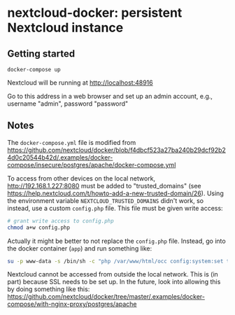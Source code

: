 # nextcloud-docker: persistent Nextcloud instance

## Getting started

`docker-compose up`

Nextcloud will be running at <http://localhost:48916>

Go to this address in a web browser and set up an admin account, e.g., username "admin", password "password"

## Notes

The `docker-compose.yml` file is modified from <https://github.com/nextcloud/docker/blob/f4dbcf523a27ba240b29dcf92b24d0c20544b42d/.examples/docker-compose/insecure/postgres/apache/docker-compose.yml>

To access from other devices on the local network, <http://192.168.1.227:8080> must be added to "trusted_domains" (see <https://help.nextcloud.com/t/howto-add-a-new-trusted-domain/26>). Using the environment variable `NEXTCLOUD_TRUSTED_DOMAINS` didn't work, so instead, use a custom `config.php` file. This file must be given write access: 
```sh
# grant write access to config.php
chmod a+w config.php
```
Actually it might be better to not replace the `config.php` file. Instead, go into the docker container (`app`) and run something like:

```sh
su -p www-data -s /bin/sh -c "php /var/www/html/occ config:system:set trusted_domains 1 --value=192.168.0.111"
```

Nextcloud cannot be accessed from outside the local network. This is (in part) because SSL needs to be set up. In the future, look into allowing this by doing something like this: <https://github.com/nextcloud/docker/tree/master/.examples/docker-compose/with-nginx-proxy/postgres/apache>